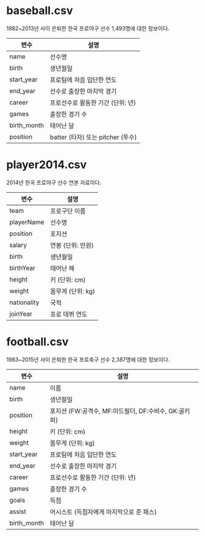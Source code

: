 # baseball.csv

1982~2013년 사이 은퇴한 한국 프로야구 선수 1,493명에 대한 정보이다.

| 변수| 설명 |
|---| --- |
|name  |선수명 |
|birth | 생년월일  |
|start_year  | 프로팀에 처음 입단한 연도 |
|end_year  | 선수로 출장한 마지막 경기 |
|career  | 프로선수로 활동한 기간 (단위: 년)  |
|games  | 출장한 경기 수  |
|birth_month | 태어난 달 |
|position  | batter (타자) 또는 pitcher (투수) |

# player2014.csv

2014년 한국 프로야구 선수 연본 자료이다.

| 변수| 설명 |
|---| --- |
|team  |프로구단 이름 |
|playerName  |선수명 |
|position  |포지션 |
|salary  |연봉 (단위: 만원) |
|birth | 생년월일  |
|birthYear | 태어난 해  |
|height  | 키 (단위: cm) |
|weight  | 몸무게 (단위: kg) |
|nationality  | 국적  |
|joinYear  | 프로 데뷔 연도 |

# football.csv

1983~2015년 사이 은퇴한 한국 프로축구 선수 2,387명에 대한 정보이다.

| 변수| 설명 |
|---| --- |
| name |이름 |
| birth |생년월일   |
| position | 포지션 (FW:공격수, MF:미드필더, DF:수비수, GK:골키퍼)   |
| height  | 키 (단위: cm) |
| weight | 몸무게 (단위: kg) |
|start_year | 프로팀에 처음 입단한 연도 |
|end_year  | 선수로 출장한 마지막 경기 |
|career  | 프로선수로 활동한 기간 (단위: 년)  |
|games  | 출장한 경기 수  |
|goals | 득점 |
|assist | 어시스트 (득점자에게 마지막으로 준 패스) |
|birth_month | 태어난 달 |
